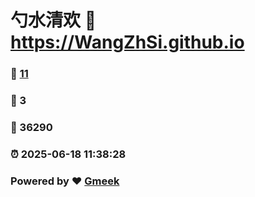 # 勺水清欢 :link: https://WangZhSi.github.io 
### :page_facing_up: [11](https://WangZhSi.github.io/tag.html) 
### :speech_balloon: 3 
### :hibiscus: 36290 
### :alarm_clock: 2025-06-18 11:38:28 
### Powered by :heart: [Gmeek](https://github.com/Meekdai/Gmeek)
